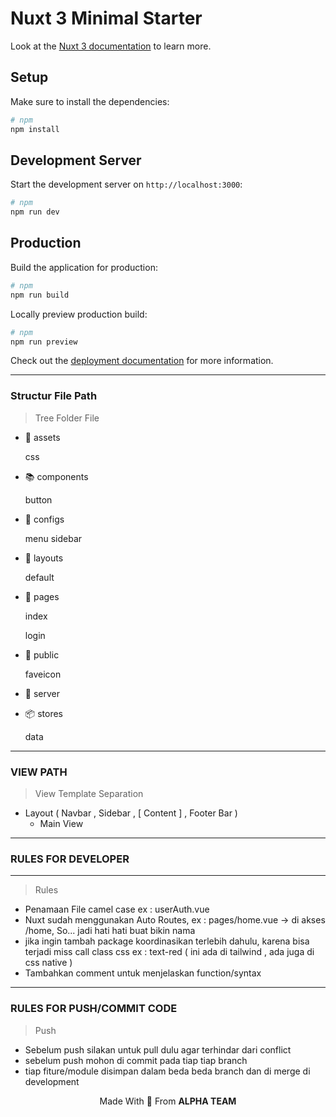 # Nuxt 3 Minimal Starter

Look at the [Nuxt 3 documentation](https://nuxt.com/docs/getting-started/introduction) to learn more.

## Setup

Make sure to install the dependencies:

```bash
# npm
npm install
```

## Development Server

Start the development server on `http://localhost:3000`:

```bash
# npm
npm run dev
```

## Production

Build the application for production:

```bash
# npm
npm run build
```

Locally preview production build:

```bash
# npm
npm run preview
```

Check out the [deployment documentation](https://nuxt.com/docs/getting-started/deployment) for more information.

---

### Structur File Path

> Tree Folder File
> 
- 📁 assets
    
    css
    
- 📚 components
    
    button
    
- 🔧 configs
    
    menu sidebar
    
- 📜 layouts
    
    default
    
- 📄 pages
    
    index
    
    login
    
- 📢 public
    
    faveicon
    
- 🛅 server
- 📦 stores
    
    data
    

---

### VIEW PATH

> View Template Separation
> 
- Layout ( Navbar  ,  Sidebar , [ Content ] , Footer Bar )
    - Main View
        
        

---


### RULES FOR DEVELOPER

---
> Rules
- Penamaan File camel case ex : userAuth.vue
- Nuxt sudah menggunakan Auto Routes, ex : pages/home.vue -> di akses /home, So... jadi hati hati buat bikin nama
- jika ingin tambah package koordinasikan terlebih dahulu, karena bisa terjadi miss call class css ex : text-red ( ini ada di tailwind , ada juga di css native )
- Tambahkan comment untuk menjelaskan function/syntax

---

### RULES FOR PUSH/COMMIT CODE
> Push
- Sebelum push silakan untuk pull dulu agar terhindar dari conflict
- sebelum push mohon di commit pada tiap tiap branch
- tiap fiture/module disimpan dalam beda beda branch dan di merge di development

<center> Made With 💙 From <b> ALPHA TEAM </b> </center>
